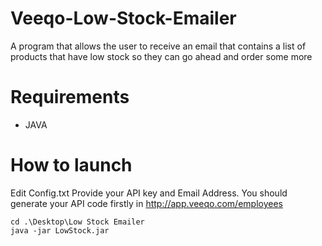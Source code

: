 # Veeqo-Low-Stock-Emailer
 A program that allows the user to receive an email that contains a list of products that have low stock so they can go ahead and order some more

Requirements
====

* JAVA

How to launch
====

Edit Config.txt 
Provide your API key and Email Address. 
You should generate your API code firstly in http://app.veeqo.com/employees

```
cd .\Desktop\Low Stock Emailer
java -jar LowStock.jar

```

